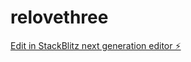 # relovethree

[Edit in StackBlitz next generation editor ⚡️](https://stackblitz.com/~/github.com/GiulianoRB/relovethree)
